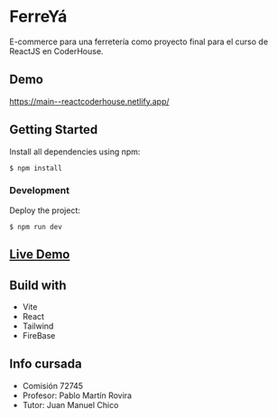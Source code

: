 # FerreYá

E-commerce para una ferretería como proyecto final para el curso de ReactJS en CoderHouse.

## Demo

https://main--reactcoderhouse.netlify.app/

## Getting Started

Install all dependencies using npm:

```
$ npm install
```

### Development

Deploy the project:

```
$ npm run dev
```

## [Live Demo](https://projectsbillboards.netlify.app/)

## Build with

- Vite
- React
- Tailwind
- FireBase

## Info cursada

- Comisión 72745
- Profesor: Pablo Martín Rovira
- Tutor: Juan Manuel Chico

```

```

